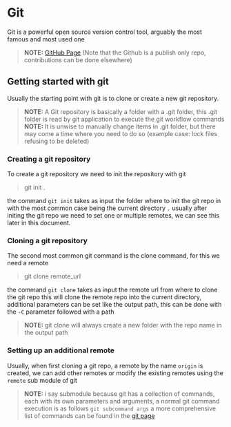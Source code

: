 # Git
Git is a powerful open source version control tool, arguably the most famous and most used one
> **NOTE:** [GitHub Page](https://github.com/git/git) (Note that the Github is a publish only repo, contributions can be done elsewhere)

## Getting started with git
Usually the starting point with git is to clone or create a new git repository.
>**NOTE:** A Git repository is basically a folder with a .git folder, this .git folder is read by git application to execute the git workflow commands
>**NOTE:** It is unwise to manually change items in .git folder, but there may come a time where you need to do so (example case: lock files refusing to be deleted)

### Creating a git repository
To create a git repository we need to init the repository with git
>git init . 

the command `git init` takes as input the folder where to init the git repo in with the most common case being the current directory `.`
usually after initing the git repo we need to set one or multiple remotes, we can see this later in this document.

### Cloning a git repository
The second most common git command is the clone command, for this we need a remote
>git clone remote_url

the command `git clone` takes as input the remote url from where to clone the git repo
this will clone the remote repo into the current directory, additional parameters can be set like the output path, this can be done with the `-C` parameter followed with a path
>**NOTE:** git clone will always create a new folder with the repo name in the output path

### Setting up an additional remote
Usually, when first cloning a git repo, a remote by the name ``origin`` is created, we can add other remotes or modify the existing remotes using the ``remote`` sub module of git
>**NOTE:** i say submodule because git has a collection of  commands, each with its own parameters and arguments, a normal git command execution is as follows `git subcommand args` a more comprehensive list of commands can be found in the [git page](https://git-scm.com/docs/git)

